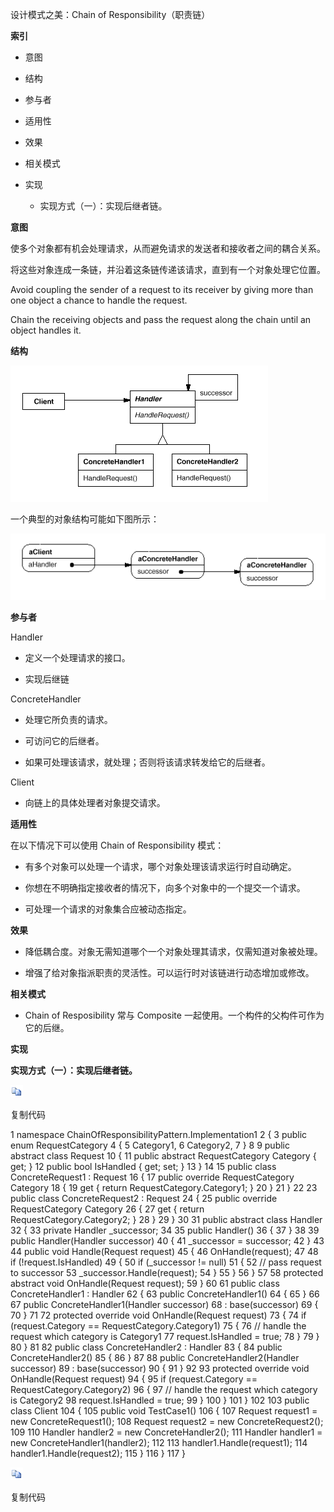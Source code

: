 设计模式之美：Chain of Responsibility（职责链）

**索引**

-   意图

-   结构

-   参与者

-   适用性

-   效果

-   相关模式

-   实现

    -   实现方式（一）：实现后继者链。

**意图**

使多个对象都有机会处理请求，从而避免请求的发送者和接收者之间的耦合关系。

将这些对象连成一条链，并沿着这条链传递该请求，直到有一个对象处理它位置。

Avoid coupling the sender of a request to its receiver by giving more than one
object a chance to handle the request.

Chain the receiving objects and pass the request along the chain until an object
handles it.

**结构**

![211263736074.png](media/5558a63c1bb2ff6c348c2e4ad817c713.png)

一个典型的对象结构可能如下图所示：

![212009985862.png](media/dd67bc16239c21383f68dac90175918b.png)

**参与者**

Handler

-   定义一个处理请求的接口。

-   实现后继链

ConcreteHandler

-   处理它所负责的请求。

-   可访问它的后继者。

-   如果可处理该请求，就处理；否则将该请求转发给它的后继者。

Client

-   向链上的具体处理者对象提交请求。

**适用性**

在以下情况下可以使用 Chain of Responsibility 模式：

-   有多个对象可以处理一个请求，哪个对象处理该请求运行时自动确定。

-   你想在不明确指定接收者的情况下，向多个对象中的一个提交一个请求。

-   可处理一个请求的对象集合应被动态指定。

**效果**

-   降低耦合度。对象无需知道哪个一个对象处理其请求，仅需知道对象被处理。

-   增强了给对象指派职责的灵活性。可以运行时对该链进行动态增加或修改。

**相关模式**

-   Chain of Resposibility 常与 Composite
    一起使用。一个构件的父构件可作为它的后继。

**实现**

**实现方式（一）：实现后继者链。**

![copycode.gif](media/51e409b11aa51c150090697429a953ed.gif)

复制代码

1 namespace ChainOfResponsibilityPattern.Implementation1 2 { 3 public enum
RequestCategory 4 { 5 Category1, 6 Category2, 7 } 8 9 public abstract class
Request 10 { 11 public abstract RequestCategory Category { get; } 12 public bool
IsHandled { get; set; } 13 } 14 15 public class ConcreteRequest1 : Request 16 {
17 public override RequestCategory Category 18 { 19 get { return
RequestCategory.Category1; } 20 } 21 } 22 23 public class ConcreteRequest2 :
Request 24 { 25 public override RequestCategory Category 26 { 27 get { return
RequestCategory.Category2; } 28 } 29 } 30 31 public abstract class Handler 32 {
33 private Handler \_successor; 34 35 public Handler() 36 { 37 } 38 39 public
Handler(Handler successor) 40 { 41 \_successor = successor; 42 } 43 44 public
void Handle(Request request) 45 { 46 OnHandle(request); 47 48 if
(!request.IsHandled) 49 { 50 if (_successor != null) 51 { 52 // pass request to
successor 53 \_successor.Handle(request); 54 } 55 } 56 } 57 58 protected
abstract void OnHandle(Request request); 59 } 60 61 public class
ConcreteHandler1 : Handler 62 { 63 public ConcreteHandler1() 64 { 65 } 66 67
public ConcreteHandler1(Handler successor) 68 : base(successor) 69 { 70 } 71 72
protected override void OnHandle(Request request) 73 { 74 if (request.Category
== RequestCategory.Category1) 75 { 76 // handle the request which category is
Category1 77 request.IsHandled = true; 78 } 79 } 80 } 81 82 public class
ConcreteHandler2 : Handler 83 { 84 public ConcreteHandler2() 85 { 86 } 87 88
public ConcreteHandler2(Handler successor) 89 : base(successor) 90 { 91 } 92 93
protected override void OnHandle(Request request) 94 { 95 if (request.Category
== RequestCategory.Category2) 96 { 97 // handle the request which category is
Category2 98 request.IsHandled = true; 99 } 100 } 101 } 102 103 public class
Client 104 { 105 public void TestCase1() 106 { 107 Request request1 = new
ConcreteRequest1(); 108 Request request2 = new ConcreteRequest2(); 109 110
Handler handler2 = new ConcreteHandler2(); 111 Handler handler1 = new
ConcreteHandler1(handler2); 112 113 handler1.Handle(request1); 114
handler1.Handle(request2); 115 } 116 } 117 }

![copycode.gif](media/51e409b11aa51c150090697429a953ed.gif)

复制代码
